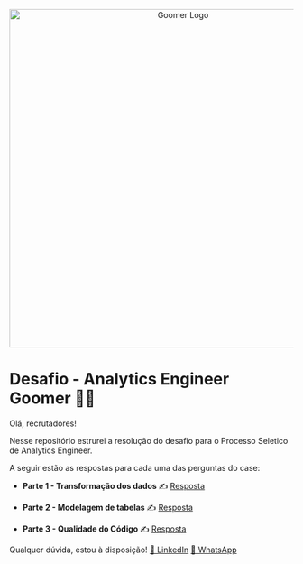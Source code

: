 <p align="center">
  <img src="https://cdn.goomer.com.br/website/base/99b/cfc/d75/blog-2-e1633727282100.png" alt="Goomer Logo" width="600">
</p>

# Desafio - Analytics Engineer Goomer 👩‍💻

Olá, recrutadores! 

Nesse repositório estrurei a resolução do desafio para o Processo Seletico de Analytics Engineer.

A seguir estão as respostas para cada uma das perguntas do case:

- <b> Parte 1 - Transformação dos dados </b> ✍️ [Resposta](https://github.com/maaottoni/goomer-analytcs-engineer-test/blob/main/parte_1_transformacao_de_dados/resposta/transformacao_dados.md)

- <b> Parte 2 - Modelagem de tabelas </b> ✍️ [Resposta](https://github.com/maaottoni/goomer-analytcs-engineer-test/blob/main/parte_2_modelagem/resposta/modelagem.md)

- <b> Parte 3 - Qualidade do Código  </b> ✍️ [Resposta](https://github.com/maaottoni/goomer-analytcs-engineer-test/blob/main/parte_3_qualidade_codigo/resposta/melhorias_codigo.md) 


Qualquer dúvida, estou à disposição!
[💼 LinkedIn](https://www.linkedin.com/in/maaottoni/)
[💬 WhatsApp](https://api.whatsapp.com/send?phone=543516520072)



